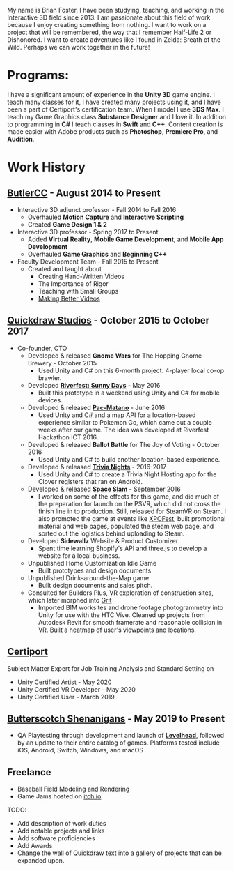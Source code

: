 My name is Brian Foster. I have been studying, teaching, and working in the Interactive 3D field since 2013. I am passionate about this field of work because I enjoy creating something from nothing. I want to work on a project that will be remembered, the way that I remember Half-Life 2 or Dishonored. I want to create adventures like I found in Zelda: Breath of the Wild. Perhaps we can work together in the future!

# Programs:

I have a significant amount of experience in the **Unity 3D** game engine. I teach many classes for it, I have created many projects using it, and I have been a part of Certiport's certification team.
When I model I use **3DS Max**. I teach my Game Graphics class **Substance Designer** and I love it. In addition to programming in **C#** I teach classes in **Swift** and **C++**. Content creation is made easier with Adobe products such as **Photoshop**, **Premiere Pro**, and **Audition**.

# Work History

## [ButlerCC](https://www.butlercc.edu/info/201155/interactive-digital-and-3d-technology) - August 2014 to Present

- Interactive 3D adjunct professor - Fall 2014 to Fall 2016
	- Overhauled **Motion Capture** and **Interactive Scripting**
	- Created **Game Design 1 & 2**
- Interactive 3D professor - Spring 2017 to Present
	- Added **Virtual Reality**, **Mobile Game Development**, and **Mobile App Development**
	- Overhauled **Game Graphics** and **Beginning C++**
- Faculty Development Team - Fall 2015 to Present
	- Created and taught about 
		- Creating Hand-Written Videos
		- The Importance of Rigor
		- Teaching with Small Groups
		- [Making Better Videos](http://brianisbrilliant.com/bettervideos)


## [Quickdraw Studios](http://quickdrawstud.io/) - October 2015 to October 2017

- Co-founder, CTO
	- Developed & released **Gnome Wars** for The Hopping Gnome Brewery - October 2015
        - Used Unity and C# on this 6-month project. 4-player local co-op brawler.
	- Developed [**Riverfest: Sunny Days**](https://www.youtube.com/watch?v=7TzLhonLQy8) - May 2016
        - Built this prototype in a weekend using Unity and C# for mobile devices.
	- Developed & released [**Pac-Matano**](https://www.facebook.com/events/district-marketplace/pac-matano/1070569443022550/) - June 2016
        - Used Unity and C# and a map API for a location-based experience similar to Pokemon Go, which came out a couple weeks after our game. The idea was developed at Riverfest Hackathon ICT 2016.
	- Developed & released **Ballot Battle** for The Joy of Voting - October 2016
        - Used Unity and C# to build another location-based experience.
	- Developed & released [**Trivia Nights**](https://www.quickdrawtrivia.com/) - 2016-2017
        - Used Unity and C# to create a Trivia Night Hosting app for the Clover registers that ran on Android.
	- Developed & released [**Space Slam**](https://store.steampowered.com/app/568480/Space_Slam/) - September 2016
        - I worked on some of the effects for this game, and did much of the preparation for launch on the PSVR, which did not cross the finish line in to production. Still, released for SteamVR on Steam. I also promoted the game at events like [XPOFest](https://twitter.com/gamesxpo), built promotional material and web pages, populated the steam web page, and sorted out the logistics behind uploading to Steam.
	- Developed **Sidewallz** Website & Product Customizer
        - Spent time learning Shopify's API and three.js to develop a website for a local business.
	- Unpublished Home Customization Idle Game
        - Built prototypes and design documents.
	- Unpublished Drink-around-the-Map game
        - Built design documents and sales pitch.
	- Consulted for Builders Plus, VR exploration of construction sites, which later morphed into [Grit](https://www.gritvirtual.com)
        - Imported BIM worksites and drone footage photogrammetry into Unity for use with the HTC Vive. Cleaned up projects from Autodesk Revit for smooth framerate and reasonable collision in VR. Built a heatmap of user's viewpoints and locations.
	


## [Certiport ](https://certiport.pearsonvue.com/Certifications/Unity)

Subject Matter Expert for Job Training Analysis and Standard Setting on 

- Unity Certified Artist - May 2020
- Unity Certified VR Developer - May 2020
- Unity Certified User - March 2019

## [Butterscotch Shenanigans](https://www.bscotch.net/games) - May 2019 to Present

- QA Playtesting through development and launch of [**Levelhead**](https://www.bscotch.net/games/levelhead), followed by an update to their entire catalog of games. Platforms tested include iOS, Android, Switch, Windows, and macOS

## Freelance

- Baseball Field Modeling and Rendering
- Game Jams hosted on [itch.io](https://brianisbrilliant.itch.io/)

TODO:
- Add description of work duties
- Add notable projects and links
- Add software proficiencies
- Add Awards
- Change the wall of Quickdraw text into a gallery of projects that can be expanded upon.
